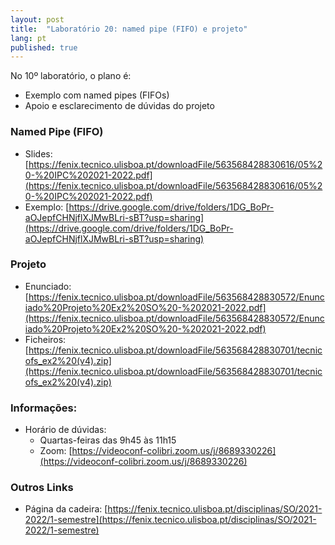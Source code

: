```yaml
---
layout: post
title:  "Laboratório 20: named pipe (FIFO) e projeto"
lang: pt
published: true
---
```


No 10º laboratório, o plano é:
- Exemplo com named pipes (FIFOs)
- Apoio e esclarecimento de dúvidas do projeto

### Named Pipe (FIFO)
- Slides: [https://fenix.tecnico.ulisboa.pt/downloadFile/563568428830616/05%20-%20IPC%202021-2022.pdf](https://fenix.tecnico.ulisboa.pt/downloadFile/563568428830616/05%20-%20IPC%202021-2022.pdf)
- Exemplo: [https://drive.google.com/drive/folders/1DG_BoPr-aOJepfCHNjflXJMwBLri-sBT?usp=sharing](https://drive.google.com/drive/folders/1DG_BoPr-aOJepfCHNjflXJMwBLri-sBT?usp=sharing)

### Projeto
- Enunciado: [https://fenix.tecnico.ulisboa.pt/downloadFile/563568428830572/Enunciado%20Projeto%20Ex2%20SO%20-%202021-2022.pdf](https://fenix.tecnico.ulisboa.pt/downloadFile/563568428830572/Enunciado%20Projeto%20Ex2%20SO%20-%202021-2022.pdf)
- Ficheiros: [https://fenix.tecnico.ulisboa.pt/downloadFile/563568428830701/tecnicofs_ex2%20(v4).zip](https://fenix.tecnico.ulisboa.pt/downloadFile/563568428830701/tecnicofs_ex2%20(v4).zip)

### Informações:
- Horário de dúvidas:
	- Quartas-feiras das 9h45 às 11h15
	- Zoom: [https://videoconf-colibri.zoom.us/j/8689330226](https://videoconf-colibri.zoom.us/j/8689330226)

### Outros Links
- Página da cadeira: [https://fenix.tecnico.ulisboa.pt/disciplinas/SO/2021-2022/1-semestre](https://fenix.tecnico.ulisboa.pt/disciplinas/SO/2021-2022/1-semestre)
